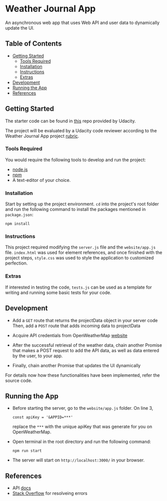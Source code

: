 # Weather Journal App

An asynchronous web app that uses Web API and user data to dynamically update the UI. 

## Table of Contents
- [Getting Started](#getting-started)
	- [Tools Required](#tools-required)
	- [Installation](#installation)
	- [Instructions](#instructions)
	- [Extras](#extras)
- [Development](#development)
- [Running the App](#running-the-app)
- [References](#references)

## Getting Started

The starter code can be found in [this](https://github.com/udacity/fend/tree/refresh-2019) repo provided by Udacity. 

The project will be evaluated by a Udacity code reviewer according to the Weather Journal App project [rubric](https://review.udacity.com/#!/rubrics/2655/view).

### Tools Required
You would require the following tools to develop and run the project:

* [node.js](https://nodejs.org/en/)
* [npm](https://www.npmjs.com/)
* A text-editor of your choice. 

### Installation

Start by setting up the project environment. `cd` into the project's root folder and run the following command to install the packages mentioned in `package.json`:

```
npm install
```

### Instructions
This project required modifying the `server.js` file and the `website/app.js` file. `index.html` was used for element references, and once finished with the project steps, `style.css` was used to style the application to customized perfection.

### Extras
If interested in testing the code, `tests.js` can be used as a template for writing and running some basic tests for your code.

## Development

* Add a `GET` route that returns the projectData object in your server code Then, add a `POST` route that adds incoming data to projectData

* Acquire API credentials from OpenWeatherMap [website](https://openweathermap.org/api)

* After the successful retrieval of the weather data, chain another Promise that makes a POST request to add the API data, as well as data entered by the user, to your app.

* Finally, chain another Promise that updates the UI dynamically

For details now how these functionalities have been implemented, refer the source code.

## Running the App

* Before starting the server, go to the `website/app.js` folder. On line 3,
	```
	const apiKey = '&APPID=***'
	```
	replace the `***` with the unique apiKey that was generate for you on OpenWeatherMap.

* Open terminal in the root directory and run the following command:
	```
	npm run start
	```
* The server will start on `http://localhost:3000/` in your browser.

## References

* API [docs](https://openweathermap.org/current)
* [Stack Overflow](https://stackoverflow.com/) for resolveing errors 